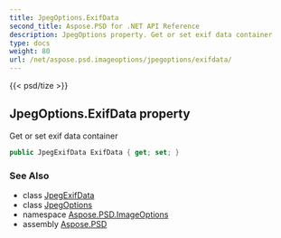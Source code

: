 ```yaml
---
title: JpegOptions.ExifData
second_title: Aspose.PSD for .NET API Reference
description: JpegOptions property. Get or set exif data container
type: docs
weight: 80
url: /net/aspose.psd.imageoptions/jpegoptions/exifdata/
---
```

{{< psd/tize >}}
## JpegOptions.ExifData property

Get or set exif data container

```csharp
public JpegExifData ExifData { get; set; }
```

### See Also

* class [JpegExifData](../../../aspose.psd.exif/jpegexifdata/)
* class [JpegOptions](../)
* namespace [Aspose.PSD.ImageOptions](../../../aspose.psd.imageoptions/)
* assembly [Aspose.PSD](../../../)


